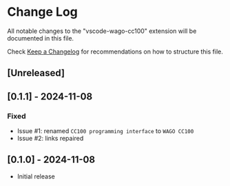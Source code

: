 # Change Log

All notable changes to the "vscode-wago-cc100" extension will be documented in this file.

Check [Keep a Changelog](http://keepachangelog.com/) for recommendations on how to structure this file.

## [Unreleased]

## [0.1.1] - 2024-11-08

### Fixed
- Issue #1: renamed `CC100 programming interface` to `WAGO CC100`
- Issue #2: links repaired

## [0.1.0] - 2024-11-08

- Initial release